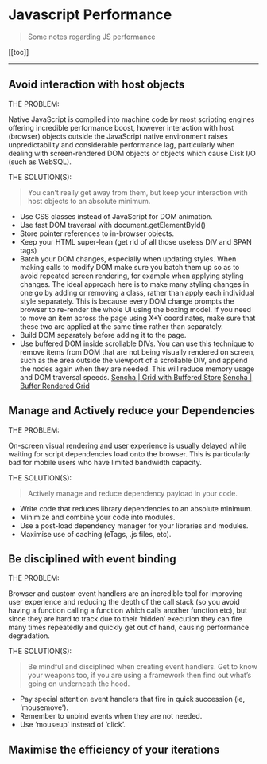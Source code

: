 # Javascript Performance

> Some notes regarding JS performance

[[toc]]

---

## Avoid interaction with host objects

THE PROBLEM:

Native JavaScript is compiled into machine code by most scripting engines offering incredible performance boost, however interaction with host (browser) objects outside the JavaScript native environment raises unpredictability and considerable performance lag, particularly when dealing with screen-rendered DOM objects or objects which cause Disk I/O (such as WebSQL).

THE SOLUTION(S):

> You can’t really get away from them, but keep your interaction with host objects to an absolute minimum.

-   Use CSS classes instead of JavaScript for DOM animation.
-   Use fast DOM traversal with document.getElementById()
-   Store pointer references to in-browser objects.
-   Keep your HTML super-lean (get rid of all those useless DIV and SPAN tags)
-   Batch your DOM changes, especially when updating styles. When making calls to modify DOM make sure you batch them up so as to avoid repeated screen rendering, for example when applying styling changes. The ideal approach here is to make many styling changes in one go by adding or removing a class, rather than apply each individual style separately. This is because every DOM change prompts the browser to re-render the whole UI using the boxing model. If you need to move an item across the page using X+Y coordinates, make sure that these two are applied at the same time rather than separately.
-   Build DOM separately before adding it to the page.
-   Use buffered DOM inside scrollable DIVs. You can use this technique to remove items from DOM that are not being visually rendered on screen, such as the area outside the viewport of a scrollable DIV, and append the nodes again when they are needed. This will reduce memory usage and DOM traversal speeds. [Sencha \| Grid with Buffered Store](https://examples.sencha.com/extjs/6.7.0/examples/classic/grid/buffered-store.html) [Sencha \| Buffer Rendered Grid](https://examples.sencha.com/extjs/6.7.0/examples/classic/grid/buffer-grid.html)

## Manage and Actively reduce your Dependencies

THE PROBLEM:

On-screen visual rendering and user experience is usually delayed while waiting for script dependencies load onto the browser. This is particularly bad for mobile users who have limited bandwidth capacity.

THE SOLUTION(S):

> Actively manage and reduce dependency payload in your code.

-   Write code that reduces library dependencies to an absolute minimum.
-   Minimize and combine your code into modules.
-   Use a post-load dependency manager for your libraries and modules.
-   Maximise use of caching (eTags, .js files, etc).

## Be disciplined with event binding

THE PROBLEM:

Browser and custom event handlers are an incredible tool for improving user experience and reducing the depth of the call stack (so you avoid having a function calling a function which calls another function etc), but since they are hard to track due to their ‘hidden’ execution they can fire many times repeatedly and quickly get out of hand, causing performance degradation.

THE SOLUTION(S):

> Be mindful and disciplined when creating event handlers. Get to know your weapons too, if you are using a framework then find out what’s going on underneath the hood.

-   Pay special attention event handlers that fire in quick succession (ie, ‘mousemove’).
-   Remember to unbind events when they are not needed.
-   Use ‘mouseup’ instead of ‘click’.

## Maximise the efficiency of your iterations
